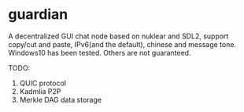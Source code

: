 # guardian
A decentralized GUI chat node based on nuklear and SDL2, support copy/cut and paste, IPv6(and the default), chinese and message tone. Windows10 has been tested. Others are not guaranteed.

TODO:
1. QUIC protocol
2. Kadmlia P2P
3. Merkle DAG data storage